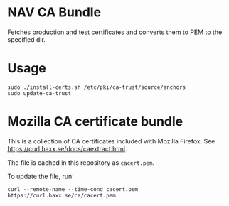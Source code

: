 NAV CA Bundle
=============

Fetches production and test certificates and converts them to PEM to the specified dir.

# Usage

```
sudo ./install-certs.sh /etc/pki/ca-trust/source/anchors
sudo update-ca-trust
```

# Mozilla CA certificate bundle

This is a collection of CA certificates included with Mozilla Firefox.
See https://curl.haxx.se/docs/caextract.html.

The file is cached in this repository as `cacert.pem`.

To update the file, run:
```
curl --remote-name --time-cond cacert.pem https://curl.haxx.se/ca/cacert.pem
```
